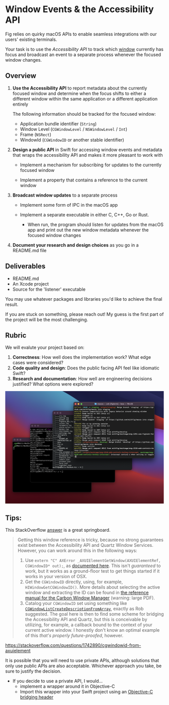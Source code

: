 # Window Events & the Accessibility API

Fig relies on quirky macOS APIs to enable seamless integrations with our users' existing terminals. 

Your task is to use the *Accessibility API* to track which <u>window</u> currently has focus and broadcast an event to a separate process whenever the focused window changes. 

## Overview

1. **Use the Accessibility API** to report metadata about the currently focused window and determine when the focus shifts to either a different window within the same application or a different application entirely

   

   The following information should be tracked for the focused window:

   - Application bundle identifier (`String`)
   - Window Level (`CGWindowLevel` / `NSWindowLevel` / `Int`)
   - Frame (`NSRect`)
   - WindowId (`CGWindowID` or another stable identifier)

   

2. **Design a public API** in Swift for accessing window events and metadata that wraps the accessibility API and makes it more pleasant to work with

   - Implement a mechanism for subscribing for updates to the currently focused window

   - Implement a property that contains a reference to the current window

     

3. **Broadcast window updates** to a separate process

   - Implement some form of IPC in the macOS app

   - Implement a separate executable in either C, C++, Go or Rust.
     - When run, the program should listen for updates from the macOS app and print out the new window metadata whenever the focused window changes

4. **Document your research and design choices** as you go in a README.md file



## Deliverables

- README.md
- An Xcode project
- Source for the 'listener' executable 

You may use whatever packages and libraries you'd like to achieve the final result.

If you are stuck on something, please reach out! My guess is the first part of the project will be the most challenging.

## Rubric

We will evalute your project based on:

1. **Correctness**: How well does the implementation work? What edge cases were considered? 
2. **Code quality and design**: Does the public facing API feel like idiomatic Swift? 
3. **Research and documentation**: How well are engineering decisions justified? What options were explored?

![windows.png](./assets/windows.png)

## Tips:

This StackOverflow [answer](https://stackoverflow.com/questions/7422666/uniquely-identify-active-window-on-os-x/7423297#7423297) is a great springboard.

> Getting this window reference is tricky, because no strong guarantees exist between the Accessibility API and Quartz Window Services. However, you can work around this in the following ways:
>
> 1. Use `extern "C" AXError _AXUIElementGetWindow(AXUIElementRef, CGWindowID* out);`, as [documented here](https://stackoverflow.com/a/9624565/517815). This isn't *guaranteed* to work, but it works as a ground-floor test to get things started if it works in your version of OSX.
> 2. Get the `CGWindowID` directly, using, for example, `HIWindowGetCGWindowID()`. More details about selecting the active window and extracting the ID can be found in [the reference manual for the Carbon Window Manager](http://developer.apple.com/legacy/mac/library/documentation/Carbon/reference/Window_Manager/Window_Manager.pdf) (warning: large PDF).
> 3. Catalog your `CGWindowID` set using something like [`CGWindowListCreateDescriptionFromArray`](http://developer.apple.com/library/mac/#documentation/Carbon/Reference/CGWindow_Reference/Reference/Functions.html), exactly as Rob suggested. The goal here is then to find some scheme for bridging the Accessibility API and Quartz, but this is conceivable by utilizing, for example, a callback bound to the context of your current active window. I honestly don't know an optimal example of this *that's properly future-proofed*, however.

https://stackoverflow.com/questions/1742890/cgwindowid-from-axuielement

It is possible that you will need to use private APIs, although solutions that only use public APIs are also acceptable. Whichever approach you take, be sure to justify the decision.

- If you decide to use a private API, I would...
  - implement a wrapper around it in Objective-C
  - Import this wrapper into your Swift project using an [Objective-C bridging header](https://developer.apple.com/documentation/swift/imported_c_and_objective-c_apis/importing_objective-c_into_swift) 

